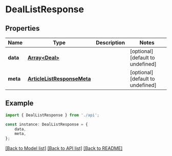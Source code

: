 # DealListResponse


## Properties

Name | Type | Description | Notes
------------ | ------------- | ------------- | -------------
**data** | [**Array&lt;Deal&gt;**](Deal.md) |  | [optional] [default to undefined]
**meta** | [**ArticleListResponseMeta**](ArticleListResponseMeta.md) |  | [optional] [default to undefined]

## Example

```typescript
import { DealListResponse } from './api';

const instance: DealListResponse = {
    data,
    meta,
};
```

[[Back to Model list]](../README.md#documentation-for-models) [[Back to API list]](../README.md#documentation-for-api-endpoints) [[Back to README]](../README.md)
